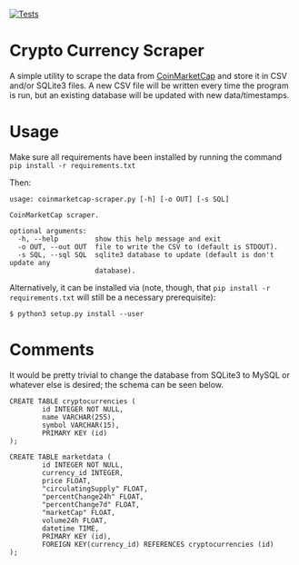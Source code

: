 [![Tests](https://github.com/mtmiron/coinmarketcap-scraper/actions/workflows/pytest.yml/badge.svg)](https://github.com/mtmiron/coinmarketcap-scraper/actions/workflows/pytest.yml)

# Crypto Currency Scraper

A simple utility to scrape the data from [CoinMarketCap](https://coinmarketcap.com) and store it in CSV and/or SQLite3 files.  A new CSV file will be written every time the program is run, but an existing database will be updated with new data/timestamps.

# Usage
Make sure all requirements have been installed by running the command `pip install -r requirements.txt`

Then:

```
usage: coinmarketcap-scraper.py [-h] [-o OUT] [-s SQL]

CoinMarketCap scraper.

optional arguments:
  -h, --help         show this help message and exit
  -o OUT, --out OUT  file to write the CSV to (default is STDOUT).
  -s SQL, --sql SQL  sqlite3 database to update (default is don't update any
                     database).
```

Alternatively, it can be installed via (note, though, that `pip install -r requirements.txt` will still be a necessary prerequisite):

```
$ python3 setup.py install --user
```


# Comments

It would be pretty trivial to change the database from SQLite3 to MySQL or whatever else is desired; the schema can be seen below.

```
CREATE TABLE cryptocurrencies (
        id INTEGER NOT NULL,
        name VARCHAR(255),
        symbol VARCHAR(15),
        PRIMARY KEY (id)
);

CREATE TABLE marketdata (
        id INTEGER NOT NULL,
        currency_id INTEGER,
        price FLOAT,
        "circulatingSupply" FLOAT,
        "percentChange24h" FLOAT,
        "percentChange7d" FLOAT,
        "marketCap" FLOAT,
        volume24h FLOAT,
        datetime TIME,
        PRIMARY KEY (id),
        FOREIGN KEY(currency_id) REFERENCES cryptocurrencies (id)
);
```

